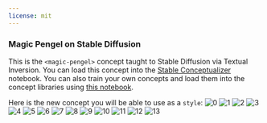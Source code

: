 ```yaml
---
license: mit
---
```

### Magic Pengel on Stable Diffusion
This is the `<magic-pengel>` concept taught to Stable Diffusion via Textual Inversion. You can load this concept into the [Stable Conceptualizer](https://colab.research.google.com/github/huggingface/notebooks/blob/main/diffusers/stable_conceptualizer_inference.ipynb) notebook. You can also train your own concepts and load them into the concept libraries using [this notebook](https://colab.research.google.com/github/huggingface/notebooks/blob/main/diffusers/sd_textual_inversion_training.ipynb).

Here is the new concept you will be able to use as a `style`:
![<magic-pengel> 0](https://huggingface.co/sd-concepts-library/magic-pengel/resolve/main/concept_images/11.jpeg)
![<magic-pengel> 1](https://huggingface.co/sd-concepts-library/magic-pengel/resolve/main/concept_images/0.jpeg)
![<magic-pengel> 2](https://huggingface.co/sd-concepts-library/magic-pengel/resolve/main/concept_images/9.jpeg)
![<magic-pengel> 3](https://huggingface.co/sd-concepts-library/magic-pengel/resolve/main/concept_images/3.jpeg)
![<magic-pengel> 4](https://huggingface.co/sd-concepts-library/magic-pengel/resolve/main/concept_images/10.jpeg)
![<magic-pengel> 5](https://huggingface.co/sd-concepts-library/magic-pengel/resolve/main/concept_images/6.jpeg)
![<magic-pengel> 6](https://huggingface.co/sd-concepts-library/magic-pengel/resolve/main/concept_images/4.jpeg)
![<magic-pengel> 7](https://huggingface.co/sd-concepts-library/magic-pengel/resolve/main/concept_images/1.jpeg)
![<magic-pengel> 8](https://huggingface.co/sd-concepts-library/magic-pengel/resolve/main/concept_images/5.jpeg)
![<magic-pengel> 9](https://huggingface.co/sd-concepts-library/magic-pengel/resolve/main/concept_images/2.jpeg)
![<magic-pengel> 10](https://huggingface.co/sd-concepts-library/magic-pengel/resolve/main/concept_images/12.jpeg)
![<magic-pengel> 11](https://huggingface.co/sd-concepts-library/magic-pengel/resolve/main/concept_images/13.jpeg)
![<magic-pengel> 12](https://huggingface.co/sd-concepts-library/magic-pengel/resolve/main/concept_images/7.jpeg)
![<magic-pengel> 13](https://huggingface.co/sd-concepts-library/magic-pengel/resolve/main/concept_images/8.jpeg)

